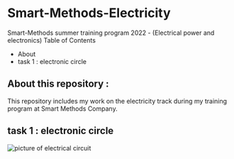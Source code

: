 # Smart-Methods-Electricity
Smart-Methods summer training program 2022 - (Electrical power and electronics)
Table of Contents 
- About 
- task 1 : electronic circle 
## About this repository : 
This repository includes my work on the electricity track during my training program at Smart Methods Company.
## task 1 : electronic circle 
![picture of electrical circuit](https://hacksterio.s3.amazonaws.com/uploads/attachments/1103236/stunning_borwo-elzing_1AxSYIVIKv.png)
